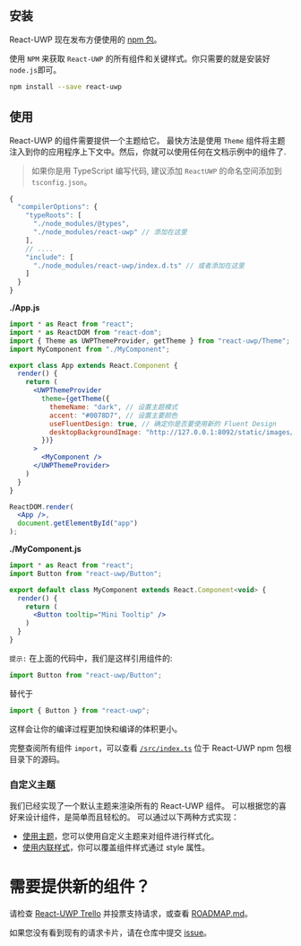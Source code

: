 ## 安装
React-UWP 现在发布方便使用的 [npm 包](https://www.npmjs.org/package/react-uwp)。

使用 `NPM` 来获取 `React-UWP` 的所有组件和关键样式。你只需要的就是安装好 `node.js`即可。

``` bash
npm install --save react-uwp
```

## 使用
React-UWP 的组件需要提供一个主题给它。
最快方法是使用 `Theme` 组件将主题注入到你的应用程序上下文中。然后，你就可以使用任何在文档示例中的组件了.
> 如果你是用 TypeScript 编写代码, 建议添加 `ReactUWP` 的命名空间添加到 `tsconfig.json`。

``` js
{
  "compilerOptions": {
    "typeRoots": [
      "./node_modules/@types",
      "./node_modules/react-uwp" // 添加在这里
    ],
    // ....
    "include": [
      "./node_modules/react-uwp/index.d.ts" // 或者添加在这里
    ]
  }
}
```


**./App.js**
```jsx
import * as React from "react";
import * as ReactDOM from "react-dom";
import { Theme as UWPThemeProvider, getTheme } from "react-uwp/Theme";
import MyComponent from "./MyComponent";

export class App extends React.Component {
  render() {
    return (
      <UWPThemeProvider
        theme={getTheme({
          themeName: "dark", // 设置主题模式
          accent: "#0078D7", // 设置主要颜色
          useFluentDesign: true, // 确定你是否要使用新的 Fluent Design
          desktopBackgroundImage: "http://127.0.0.1:8092/static/images/jennifer-bailey-10753.jpg" // 设置全局桌面背景图片
        })}
      >
        <MyComponent />
      </UWPThemeProvider>
    )
  }
}

ReactDOM.render(
  <App />,
  document.getElementById("app")
);
```

**./MyComponent.js**
```jsx
import * as React from "react";
import Button from "react-uwp/Button";

export default class MyComponent extends React.Component<void> {
  render() {
    return (
      <Button tooltip="Mini Tooltip" />
    )
  }
}
```
`提示:` 在上面的代码中，我们是这样引用组件的:
```jsx
import Button from "react-uwp/Button";
```

替代于
```jsx
import { Button } from "react-uwp";
```

这样会让你的编译过程更加快和编译的体积更小。

完整查阅所有组件 `import`，可以查看 [`/src/index.ts`](https://github.com/myxvisual/react-uwp/blob/master/src/index.ts) 位于 React-UWP npm 包根目录下的源码。

### 自定义主题

我们已经实现了一个默认主题来渲染所有的 React-UWP 组件。
可以根据您的喜好来设计组件，是简单而且轻松的。
可以通过以下两种方式实现：
- [使用主题](/styles/styling-components/custom-theme)，您可以使用自定义主题来对组件进行样式化。
- [使用内联样式](/styles/styling-components/use-inlinestyle-replace-the-default-style)，你可以覆盖组件样式通过 style 属性。

# 需要提供新的组件？
请检查 [React-UWP Trello](https://trello.com/b/lrDKBog2/react-uwp-requests) 并投票支持请求，或查看 [ROADMAP.md](https://github.com/myxvisual/react-uwp/blob/master/ROADMAP.md)。

如果您没有看到现有的请求卡片，请在仓库中提交 [issue](https://github.com/myxvisual/react-uwp/issues)。
